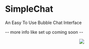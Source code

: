 SimpleChat
==========

An Easy To Use Bubble Chat Interface 


-- more info like set up coming soon --

<p align="center">
  <img src="http://i.stack.imgur.com/OrRIO.png?raw=true"><img />
</p>
